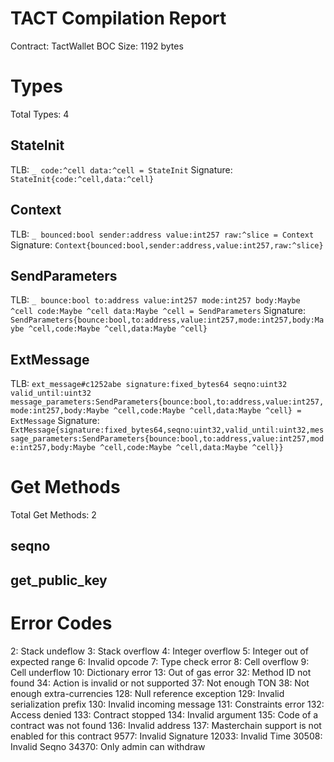 # TACT Compilation Report
Contract: TactWallet
BOC Size: 1192 bytes

# Types
Total Types: 4

## StateInit
TLB: `_ code:^cell data:^cell = StateInit`
Signature: `StateInit{code:^cell,data:^cell}`

## Context
TLB: `_ bounced:bool sender:address value:int257 raw:^slice = Context`
Signature: `Context{bounced:bool,sender:address,value:int257,raw:^slice}`

## SendParameters
TLB: `_ bounce:bool to:address value:int257 mode:int257 body:Maybe ^cell code:Maybe ^cell data:Maybe ^cell = SendParameters`
Signature: `SendParameters{bounce:bool,to:address,value:int257,mode:int257,body:Maybe ^cell,code:Maybe ^cell,data:Maybe ^cell}`

## ExtMessage
TLB: `ext_message#c1252abe signature:fixed_bytes64 seqno:uint32 valid_until:uint32 message_parameters:SendParameters{bounce:bool,to:address,value:int257,mode:int257,body:Maybe ^cell,code:Maybe ^cell,data:Maybe ^cell} = ExtMessage`
Signature: `ExtMessage{signature:fixed_bytes64,seqno:uint32,valid_until:uint32,message_parameters:SendParameters{bounce:bool,to:address,value:int257,mode:int257,body:Maybe ^cell,code:Maybe ^cell,data:Maybe ^cell}}`

# Get Methods
Total Get Methods: 2

## seqno

## get_public_key

# Error Codes
2: Stack undeflow
3: Stack overflow
4: Integer overflow
5: Integer out of expected range
6: Invalid opcode
7: Type check error
8: Cell overflow
9: Cell underflow
10: Dictionary error
13: Out of gas error
32: Method ID not found
34: Action is invalid or not supported
37: Not enough TON
38: Not enough extra-currencies
128: Null reference exception
129: Invalid serialization prefix
130: Invalid incoming message
131: Constraints error
132: Access denied
133: Contract stopped
134: Invalid argument
135: Code of a contract was not found
136: Invalid address
137: Masterchain support is not enabled for this contract
9577: Invalid Signature
12033: Invalid Time
30508: Invalid Seqno
34370: Only admin can withdraw